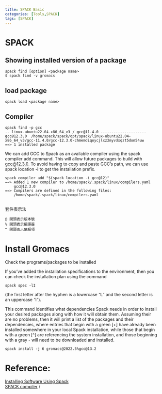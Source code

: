 ```yaml
---
title: SPACK Basic
categories: [Tools,SPACK]
tags: [SPACK]
---
```


# SPACK
## Showing installed version of a package
```
spack find [option] <package name>
$ spack find -v gromacs
```

## load package
```
spack load <package name>
```


## Compiler
```
spack find -p gcc
-- linux-ubuntu22.04-x86_64_v3 / gcc@11.4.0 ---------------------
gcc@12.3.0  /home/spack/spack/opt/spack/linux-ubuntu22.04-x86_64_v3/gcc-11.4.0/gcc-12.3.0-chmemdiqoycjlxz2myvdxqzt5don54uw
==> 1 installed package
```
We can add GCC to Spack as an available compiler using the spack compiler add command. This will allow future packages to build with gcc@12.3.0. To avoid having to copy and paste GCC’s path, we can use spack location -i to get the installation prefix.
```
spack compiler add "$(spack location -i gcc@12)"
==> Added 1 new compiler to /home/spack/.spack/linux/compilers.yaml
    gcc@12.3.0
==> Compilers are defined in the following files:
    /home/spack/.spack/linux/compilers.yaml
```

##
套件表示法
```
@ 開頭表示版本號
% 開頭表示編譯器
^ 開頭表示依賴項
```
# Install Gromacs
Check the programs/packages to be installed

If you’ve added the installation specifications to the environment, then you can check the installation plan using the command
```
spack spec -lI
```
(the first letter after the hyphen is a lowercase “L” and the second letter is an uppercase “i”).

This command identifies what dependencies Spack needs in order to install your desired packages along with how it will obtain them. Assuming their are no problems, then it will print a list of the packages and their dependencies, where entries that begin with a green [+] have already been installed somewhere in your local Spack installation, while those that begin with a green [^] are referencing the system installation, and those beginning with a gray - will need to be downloaded and installed.

```
spack install -j 6 gromacs@2022.5%gcc@13.2
```

# Reference:
[Installing Software Using Spack](https://chtc.cs.wisc.edu/uw-research-computing/hpc-spack-install) \
[SPACK compiler](https://spack-tutorial.readthedocs.io/en/latest/tutorial_basics.html#customizing-compilers) \
